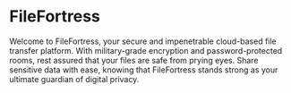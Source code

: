# FileFortress
Welcome to FileFortress, your secure and impenetrable cloud-based file transfer platform. With military-grade encryption and password-protected rooms, rest assured that your files are safe from prying eyes. Share sensitive data with ease, knowing that FileFortress stands strong as your ultimate guardian of digital privacy.
